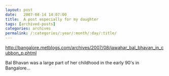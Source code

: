 ```yaml
---
layout: post
date:	2007-08-14 14:07:00
title:  A post especially for my daughter
tags: [archived-posts]
categories: archives
permalink: /:categories/:year/:month/:day/:title/
---
```

http://bangalore.metblogs.com/archives/2007/08/jawahar_bal_bhavan_in_cubbon_p.phtml


Bal Bhavan was a large part of her childhood in the early 90's in Bangalore...
